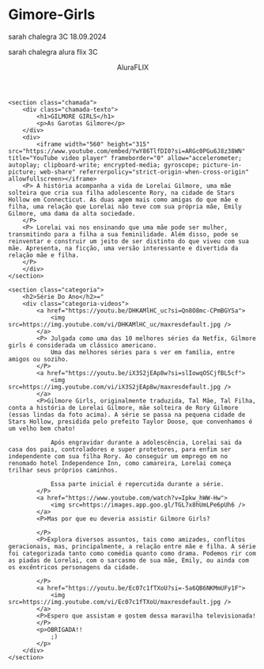 # Gimore-Girls
sarah chalegra 3C 18.09.2024
<html lang="pt-BR">

sarah chalegra alura flix 3C
  
<head>
    <link rel="stylesheet" href="styles.css">
    <link rel="preconnect" href="https://fonts.googleapis.com">
    <link rel="preconnect" href="https://fonts.gstatic.com" crossorigin>
    <link
        href="https://fonts.googleapis.com/css2?family=Chakra+Petch:ital,wght@0,300;0,400;0,500;0,600;0,700;1,300;1,400;1,500;1,600;1,700&display=swap"
        rel="stylesheet">
    <title>Aluraflix</title>
</head>

<body>
    <header>AluraFLIX</header>

    <section class="chamada">
        <div class="chamada-texto">
            <h1>GILMORE GIRLS</h1>
            <p>As Garotas Gilmore</p>
        </div>     
        <div>
            <iframe width="560" height="315" src="https://www.youtube.com/embed/YwY86TlfDI0?si=ARGc0PGu6J8z38WN" title="YouTube video player" frameborder="0" allow="accelerometer; autoplay; clipboard-write; encrypted-media; gyroscope; picture-in-picture; web-share" referrerpolicy="strict-origin-when-cross-origin" allowfullscreen></iframe>        
        <P> A história acompanha a vida de Lorelai Gilmore, uma mãe solteira que cria sua filha adolescente Rory, na cidade de Stars Hollow em Connecticut. As duas agem mais como amigas do que mãe e filha, uma relação que Lorelai não teve com sua própria mãe, Emily Gilmore, uma dama da alta sociedade.
        </P>
        <P> Lorelai vai nos ensinando que uma mãe pode ser mulher, transmitindo para a filha a sua feminilidade. Além disso, pode se reinventar e construir um jeito de ser distinto do que viveu com sua mãe. Apresenta, na ficção, uma versão interessante e divertida da relação mãe e filha.
        </P>
        </div>
    </section>

    <section class="categoria">
        <h2>Série Do Ano</h2>="
        <div class="categoria-videos">
            <a href="https://youtu.be/DHKAMlHC_uc?si=Qn8O8mc-CPmBGYSa">
                <img src=https://img.youtube.com/vi/DHKAMlHC_uc/maxresdefault.jpg />
            </a>
            <P> Julgada como uma das 10 melhores séries da Netfix, Gilmore girls é considerada um clássico americano.
                Uma das melhores séries para s ver em família, entre amigos ou soziho.
            </P>
            <a href="https://youtu.be/iX3S2jEAp8w?si=slIowqOSCjfBL5cf">
                <img src=https://img.youtube.com/vi/iX3S2jEAp8w/maxresdefault.jpg />
            </a>
            <P>Gilmore Girls, originalmente traduzida, Tal Mãe, Tal Filha, conta a história de Lorelai Gilmore, mãe solteira de Rory Gilmore (essas lindas da foto acima). A série se passa na pequena cidade de Stars Hollow, presidida pelo prefeito Taylor Doose, que convenhamos é um velho bem chato!

                Após engravidar durante a adolescência, Lorelai sai da casa dos pais, controladores e super protetores, para enfim ser independente com sua filha Rory. Ao conseguir um emprego em no renomado hotel Independence Inn, como camareira, Lorelai começa trilhar seus próprios caminhos.
                
                Essa parte inicial é repercutida durante a série.
            </P>
            <a href="https://www.youtube.com/watch?v=Ipkw_hWW-Hw">
                <img src=https://images.app.goo.gl/TGL7x8hUmLPe6pUh6 />
            </a>
            <P>Mas por que eu deveria assistir Gilmore Girls?

            </P>
            <P>Explora diversos assuntos, tais como amizades, conflitos geracionais, mas, principalmente, a relação entre mãe e filha. A série foi categorizada tanto como comédia quanto como drama. Podemos rir com as piadas de Lorelai, com o sarcasmo de sua mãe, Emily, ou ainda com os excêntricos personagens da cidade.

            </P>
            <a href="https://youtu.be/Ec07c1fTXoU?si=-5a6QB6NKMmUFy1F">
                <img src=https://img.youtube.com/vi/Ec07c1fTXoU/maxresdefault.jpg />
            </a>
            <P>Espero que assistam e gostem dessa maravilha televisionada!
            </P>
            <p>OBRIGADA!!
                ;)
            </p>
        </div>
    </section>

</body>

</html>
